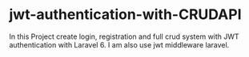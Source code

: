 # jwt-authentication-with-CRUDAPI
In this Project create login, registration and full crud system with JWT authentication with Laravel 6. I am also use jwt middleware laravel.
